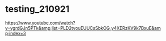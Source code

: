 # testing_210921
https://www.youtube.com/watch?v=vgrdGJn5PTk&amp;list=PLD2tvouEUUCsSbkOG_y4XERzKV9k7BxuE&amp;index=3
